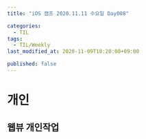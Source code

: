 ```yaml
---
title: "iOS 캠프 2020.11.11 수요일 Day008"

categories:
  - TIL
tags:
  - TIL/Weekly
last_modified_at: 2020-11-09T18:20:00+09:00

published: false
---
```


# 개인

## 웹뷰 개인작업
